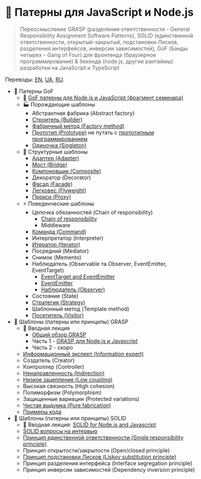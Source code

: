 # 🧩 Патерны для JavaScript и Node.js

> Переосмысление GRASP (разделения ответственности - General Responsibility Assignment Software Patterns), SOLID (единственной ответственности, открытый-закрытый, подстановки Лисков, разделения интерфейсов, инверсии зависимостей), GoF (Банды четырех - Gang of Four) для фронтенда (браузерное программирование) & бекенда (node.js, другие рантаймы) разработки на JavaScript и TypeScript

Переводы:
[EN](https://github.com/tshemsedinov/Patterns-JavaScript/tree/en),
[UA](https://github.com/tshemsedinov/Patterns-JavaScript/tree/ua),
[RU](https://github.com/tshemsedinov/Patterns-JavaScript/tree/ru).

- 🧩 Патерны GoF
  - 📢 [GoF патерны для Node.js и JavaScript (фрагмент семинара)](https://youtu.be/7TjzsZCQQqg)
  - 🏭 Порождающие шаблоны
    - Абстрактная фабрика (Abstract factory)
    - [Строитель (Builder)](https://github.com/HowProgrammingWorks/Builder)
    - [Фабричный метод (Factory method)](https://github.com/HowProgrammingWorks/Factory)
    - [Прототип (Prototype)](https://github.com/HowProgrammingWorks/PrototypePattern) не путать с [прототипным программированием](https://github.com/HowProgrammingWorks/Prototype)
    - [Одиночка (Singleton)](https://github.com/HowProgrammingWorks/Singleton)
  - 🤝 Структурные шаблоны
    - [Адаптер (Adapter)](https://github.com/HowProgrammingWorks/Adapter)
    - [Мост (Bridge)](https://github.com/HowProgrammingWorks/Bridge)
    - [Компоновщик (Composite)](https://github.com/HowProgrammingWorks/Composite)
    - Декоратор (Decorator)
    - [Фасад (Facade)](https://github.com/HowProgrammingWorks/Facade)
    - [Легковес (Flyweight)](https://github.com/HowProgrammingWorks/Flyweight)
    - [Прокси (Proxy)](https://github.com/HowProgrammingWorks/Proxy)
  - ⚡ Поведенческие шаблоны
    - Цепочка обязанностей (Chain of responsibility)
      - [Chain of responsibility](https://github.com/HowProgrammingWorks/ChainOfResponsibility)
      - Middleware
    - [Команда (Command)](https://github.com/HowProgrammingWorks/Command)
    - Интерпретатор (Interpreter)
    - [Итератор (Iterator)](https://github.com/HowProgrammingWorks/Iterator)
    - Посредний (Mediator)
    - Снимок (Memento)
    - Наблюдатель (Observable та Observer, EventEmitter, EventTarget)
      - [EventTarget and EventEmitter](https://github.com/HowProgrammingWorks/Events)
      - [EventEmitter](https://github.com/HowProgrammingWorks/EventEmitter)
      - [Наблюдатель (Observer)](https://github.com/HowProgrammingWorks/Observer)
    - Состояние (State)
    - [Стратегия (Strategy)](https://github.com/HowProgrammingWorks/Strategy)
    - Шаблонный метод (Template method)
    - [Посетитель (Visitor)](https://github.com/HowProgrammingWorks/Visitor)
- 🧩 Шаблоны (патерны или принципы) GRASP
  - 📢 Вводная лекция
    - [Общий обзор GRASP](https://youtu.be/ExauFjYV_lQ)
    - Часть 1 - [GRASP для Node.js и Javascript](https://youtu.be/vm8p4jIQwp4)
    - Часть 2 - скоро
  - [Информационный эксперт (Information expert)](https://youtu.be/cCHL329_As0)
  - Создатель (Creator)
  - Контроллер (Controller)
  - [Ненаправленность (Indirection)](https://youtu.be/IGXdPOZ3Fyk)
  - [Низкое зацепление (Low coupling)](https://youtu.be/IGXdPOZ3Fyk)
  - Высокая связность (High cohesion)
  - Полиморфизм (Polymorphism)
  - Защищенные вариации (Protected variations)
  - [Чистая выдумка (Pure fabrication)](https://youtu.be/CV577a0RHBM)
  - [Примеры кода](https://youtu.be/4AMVQ2-2DcM)
- 🧩 Шаблоны (патерны или принципы) SOLID
  - 📢 Вводная лекция: [SOLID for Node.js and Javascript](https://youtu.be/B2guSV8EMn0)
  - [SOLID вопросы на интервью](https://youtu.be/-9OM6-6pZw8)
  - [Принцип единственной ответственности (Single responsibility principle)](https://youtu.be/o4bQywkBKOI)
  - Принцип открытости/закрытости (Open/closed principle)
  - [Принцип подстановки Лисков (Liskov substitution principle)](https://youtu.be/RbhYxygxroc)
  - Принцип разделения интерфейса (Interface segregation principle)
  - Принцип инверсии зависимостей (Dependency inversion principle)
